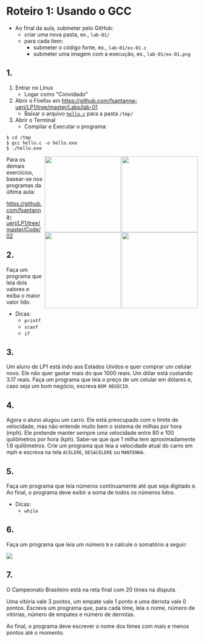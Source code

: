 <meta http-equiv="Content-Type" content="text/html; charset=UTF-8"/></p>        

Roteiro 1: Usando o GCC
=======================

- Ao final da aula, submeter pelo GitHub:
    - criar uma nova pasta, ex., `lab-01/`
    - para cada item:
        - submeter o código fonte, ex., `lab-01/ex-01.c`
        - submeter uma imagem com a execução, ex., `lab-01/ex-01.png`

## 1.

1. Entrar no Linux
    - Logar como "Convidado"
3. Abrir o Firefox em <https://github.com/fsantanna-uerj/LP1/tree/master/Labs/lab-01>
    - Baixar o arquivo [`hello.c`](hello.c) para a pasta `/tmp/`
4. Abrir o Terminal
    - Compilar e Executar o programa:

```
$ cd /tmp
$ gcc hello.c -o hello.exe
$ ./hello.exe
```

<img align="right" width="200" src="linux-04.jpeg"/>
<img align="right" width="200" src="linux-03.jpeg"/>
<img align="right" width="200" src="linux-02.jpeg"/>
<img align="right" width="200" src="linux-01.jpeg"/>

Para os demais exercícios, basear-se nos programas da última aula:

<https://github.com/fsantanna-uerj/LP1/tree/master/Code/02>

## 2.

Faça um programa que leia dois valores e exiba o maior valor lido.

- Dicas:
    - `printf`
    - `scanf`
    - `if`

## 3.

Um aluno de LP1 está indo aos Estados Unidos e quer comprar um celular novo.
Ele não quer gastar mais do que 1000 reais. Um dólar está custando 3.17 reais.
Faça um programa que leia o preço de um celular em dólares e, caso seja um bom
negócio, escreva `BOM NEGÓCIO`.

## 4.

Agora o aluno alugou um carro.
Ele está preocupado com o limite de velocidade, mas não entende muito bem
o sistema de milhas por hora (mph).
Ele pretende manter sempre uma velocidade entre 80 e 100 quilômetros por hora
(kph).
Sabe-se que que 1 milha tem aproximadamente 1.6 quilômetros.
Crie um programa que leia a velocidade atual do carro em mph e escreva na tela
`ACELERE`, `DESACELERE` ou `MANTENHA`.

## 5.

Faça um programa que leia números continuamente até que seja digitado `0`.
Ao final, o programa deve exibir a soma de todos os números lidos.

- Dicas:
    - `while`

## 6.

Faça um programa que leia um número `N` e calcule o somatório a seguir:

![](sum.png)

## 7.

O Campeonato Brasileiro está na reta final com 20 times na disputa.

Uma vitória vale 3 pontos, um empate vale 1 ponto e uma derrota vale 0 pontos.
Escreva um programa que, para cada time, leia o nome, número de vitórias,
número de empates e número de derrotas.

Ao final, o programa deve escrever o nome dos times com mais e menos pontos até
o momento.
